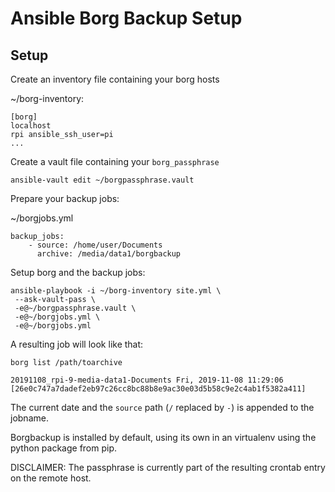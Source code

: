 # Ansible Borg Backup Setup

## Setup

Create an inventory file containing your borg hosts

~/borg-inventory:

```
[borg]
localhost
rpi ansible_ssh_user=pi
...
```

Create a vault file containing your `borg_passphrase`

```
ansible-vault edit ~/borgpassphrase.vault
```

Prepare your backup jobs:

~/borgjobs.yml

```
backup_jobs:
    - source: /home/user/Documents
      archive: /media/data1/borgbackup
```

Setup borg and the backup jobs:

```
ansible-playbook -i ~/borg-inventory site.yml \
 --ask-vault-pass \
 -e@~/borgpassphrase.vault \
 -e@~/borgjobs.yml \
 -e@~/borgjobs.yml
```

A resulting job will look like that:

```
borg list /path/toarchive

20191108_rpi-9-media-data1-Documents Fri, 2019-11-08 11:29:06 [26e0c747a7dadef2eb97c26cc8bc88b8e9ac30e03d5b58c9e2c4ab1f5382a411]
```

The current date and the  `source` path (`/` replaced by `-`) is appended to the jobname.

Borgbackup is installed by default, using  its own in an virtualenv using the python package from pip.

DISCLAIMER: The passphrase is currently part of the resulting crontab entry on the remote host.
